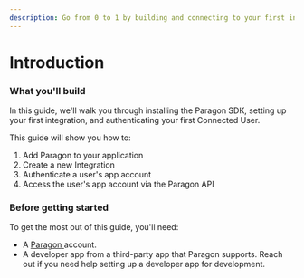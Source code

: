 ```yaml
---
description: Go from 0 to 1 by building and connecting to your first integration on Paragon
---
```


# Introduction

### What you'll build

In this guide, we'll walk you through installing the Paragon SDK, setting up your first integration, and authenticating your first Connected User.

This guide will show you how to:

1. Add Paragon to your application
2. Create a new Integration
3. Authenticate a user's app account
4. Access the user's app account via the Paragon API

### Before getting started

To get the most out of this guide, you'll need:

* A [Paragon ](https://app.useparagon.com/signup)account.
* A developer app from a third-party app that Paragon supports. Reach out if you need help setting up a developer app for development.
